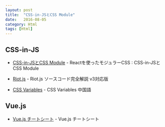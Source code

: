 ```yaml
---
layout: post
title:  "CSS-in-JSとCSS Module"
date:   2016-08-05
category: Html
tags: [Html]
---
```


## CSS-in-JS  


- [CSS-in-JSとCSS Module](http://postd.cc/modular-css-with-react/) - Reactを使ったモジュラーCSS : CSS-in-JSとCSS Module

- [Riot.js](http://qiita.com/cognitom/items/df0b759f244f8b50060e) - Riot.js ソースコード完全解説 v3対応版

- [CSS Variables](http://www.ruanyifeng.com/blog/2017/05/css-variables.html) - CSS Variables 中国語

## Vue.js 

- [Vue.js チートシート](http://qiita.com/nak1114/items/7598fbe1746e9d611e70) - Vue.js チートシート